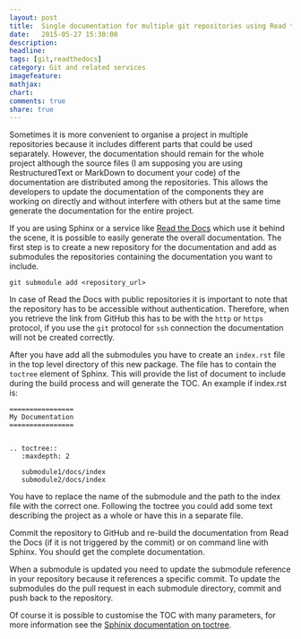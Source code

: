 ```yaml
---
layout: post
title:  Single documentation for multiple git repositories using Read the Docs
date:   2015-05-27 15:30:00
description:
headline:
tags: [git,readthedocs]
category: Git and related services
imagefeature:
mathjax:
chart:
comments: true
share: true
---
```


Sometimes it is more convenient to organise a project in multiple repositories because
it includes different parts that could be used separately. However, the documentation
should remain for the whole project although the source files (I am supposing you
  are using RestructuredText or MarkDown to document your code)
of the documentation are distributed among the repositories. This allows the developers
to update the documentation of the components they are working on directly and
without interfere with others but at the same time generate the documentation for the entire project.

If you are using Sphinx or a service like [Read the Docs](http://https://readthedocs.org)
which use it behind the scene, it is possible to easily generate the overall documentation.
The first step is to create a new repository for the documentation and add as submodules
the repositories containing the documentation you want to include.

    git submodule add <repository_url>

In case of Read the Docs with public repositories it is important to note that the repository has to be
accessible without authentication. Therefore, when you retrieve the link from GitHub
this has to be with the ``http`` or ``https`` protocol, if you use the ``git``
protocol for ``ssh`` connection the documentation will not be created correctly.

After you have add all the submodules you have to create an ``index.rst`` file in
the top level directory of this new package. The file has to contain the ``toctree``
element of Sphinx. This will provide the list of document to include during the
build process and will generate the TOC. An example if index.rst is:

    ================
    My Documentation
    ================


    .. toctree::
       :maxdepth: 2

       submodule1/docs/index
       submodule2/docs/index

You have to replace the name of the submodule and the path to the index file with
the correct one. Following the toctree you could add some text describing the
project as a whole or have this in a separate file.

Commit the repository to GitHub and re-build the documentation from Read the Docs
(if it is not triggered by the commit) or on command line with Sphinx. You should
get the complete documentation.

When a submodule is updated you need to update the submodule reference in your
repository because it references a specific commit. To update the submodules do
the pull request in each submodule directory, commit and push back to the repository.

Of course it is possible to customise the TOC with many parameters,
for more information see the [Sphinix documentation on toctree](http://sphinx-doc.org/markup/toctree.html).
